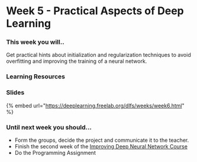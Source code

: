 # Week 5 - Practical Aspects of Deep Learning

### This week you will..

Get practical hints about initialization and regularization techniques to avoid overfitting and improving the training of a neural network.

### Learning Resources

### Slides

{% embed url="https://deeplearning.freelab.org/dlfs/weeks/week6.html" %}

### Until next week you should...

* Form the groups, decide the project and communicate it to the teacher.
* Finish the second week of the [Improving Deep Neural Network Course](https://www.coursera.org/learn/deep-neural-network/home/welcome)
* Do the Programming Assignment

###
